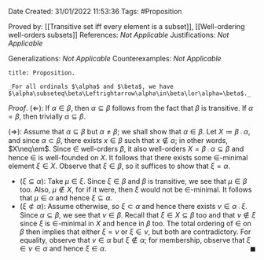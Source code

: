 <div class="topSpace"></div>

Date Created: 31/01/2022 11:53:36
Tags: #Proposition

Proved by: [[Transitive set iff every element is a subset]], [[Well-ordering well-orders subsets]]
References: _Not Applicable_
Justifications: _Not Applicable_

Generalizations: _Not Applicable_
Counterexamples: _Not Applicable_

``` ad-Proposition
title: Proposition.

_For all ordinals $\alpha$ and $\beta$, we have $\alpha\subseteq\beta\Leftrightarrow\alpha\in\beta\lor\alpha=\beta$._

```

_Proof_. ($\Leftarrow$): If $\alpha\in\beta$, then $\alpha\subseteq\beta$ follows from the fact that $\beta$ is transitive. If $\alpha=\beta$, then trivially $\alpha\subseteq\beta$.

($\Rightarrow$): Assume that $\alpha\subseteq\beta$ but $\alpha\neq\beta$; we shall show that $\alpha\in\beta$. Let $X\coloneqq\beta\comp\alpha$, and since $\alpha\subset\beta$, there exists $x\in\beta$ such that $x\not\in\alpha$; in other words, $X\neq\em$. Since $\in$ well-orders $\beta$, it also well-orders $X=\beta\comp\alpha\subseteq\beta$ and hence $\in$ is well-founded on $X$. It follows that there exists some $\in$-minimal element $\xi\in X$. Observe that $\xi\in\beta$, so it suffices to show that $\xi=\alpha$.
* ($\xi\subseteq\alpha$): Take $\mu\in\xi$. Since $\xi\in\beta$ and $\beta$ is transitive, we see that $\mu\in\beta$ too. Also, $\mu\not\in X$, for if it were, then $\xi$ would not be $\in$-minimal. It follows that $\mu\in\alpha$ and hence $\xi\subseteq\alpha$.
* ($\xi\not\subset\alpha$): Assume otherwise, so $\xi\subset\alpha$ and hence there exists $\nu\in\alpha\comp\xi$. Since $\alpha\subseteq\beta$, we see that $\nu\in\beta$. Recall that $\xi\in X\subseteq\beta$ too and that $\nu\not\in\xi$ since $\xi$ is $\in$-minimal in $X$ and hence in $\beta$ too. The total ordering of $\in$ on $\beta$ then implies that either $\xi=\nu$ or $\xi\in\nu$, but both are contradictory. For equality, observe that $\nu\in\alpha$ but $\xi\not\in\alpha$; for membership, observe that $\xi\in\nu\in\alpha$ and hence $\xi\in\alpha$.<span style="float:right;">$\blacksquare$</span>
